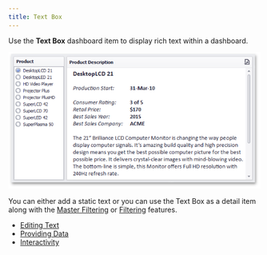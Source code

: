 ```yaml
---
title: Text Box
---
```

Use the **Text Box** dashboard item to display rich text within a dashboard.

![MainFeatures_TextEditor](../../../images/Img18215.png)

You can either add a static text or you can use the Text Box as a detail item along with the [Master Filtering](../../../../dashboard-for-desktop/articles/dashboard-designer/interactivity/master-filtering.md) or [Filtering](../../../../dashboard-for-desktop/articles/dashboard-designer/data-shaping/filtering.md) features.
* [Editing Text](../../../../dashboard-for-desktop/articles/dashboard-designer/designing-dashboard-items/text-box/editing-text.md)
* [Providing Data](../../../../dashboard-for-desktop/articles/dashboard-designer/designing-dashboard-items/text-box/providing-data.md)
* [Interactivity](../../../../dashboard-for-desktop/articles/dashboard-designer/designing-dashboard-items/text-box/interactivity.md)